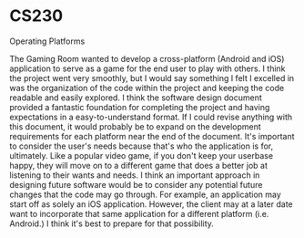# CS230
Operating Platforms

The Gaming Room wanted to develop a cross-platform (Android and iOS) application to serve as a game for the end user to play with others. I think the project went very smoothly, but I would say something I felt I excelled in was the organization of the code within the project and keeping the code readable and easily explored. I think the software design document provided a fantastic foundation for completing the project and having expectations in a easy-to-understand format. If I could revise anything with this document, it would probably be to expand on the development requirements for each platform near the end of the document. It's important to consider the user's needs because that's who the application is for,  ultimately. Like a popular video game, if you don't keep your userbase happy, they will move on to a different game that does a better job at listening to their wants and needs. I think an important approach in designing future software would be to consider any potential future changes that the code may go through. For example, an application may start off as solely an iOS application. However, the client may at a later date want to incorporate that same application for a different platform (i.e. Android.) I think it's best to prepare for that possibility.
